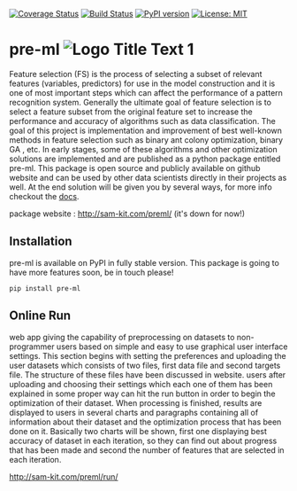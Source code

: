 [![Coverage Status](https://coveralls.io/repos/github/5amron/pre-ml/badge.svg?branch=master)](https://coveralls.io/github/5amron/pre-ml?branch=master) [![Build Status](https://travis-ci.org/5amron/pre-ml.svg?branch=master)](https://travis-ci.org/5amron/pre-ml) [![PyPI version](https://badge.fury.io/py/pre-ml.svg)](https://badge.fury.io/py/pre-ml) [![License: MIT](https://camo.githubusercontent.com/890acbdcb87868b382af9a4b1fac507b9659d9bf/68747470733a2f2f696d672e736869656c64732e696f2f62616467652f6c6963656e73652d4d49542d626c75652e737667)](https://opensource.org/licenses/MIT)










# pre-ml ![](http://sam-kit.com/preml/static/img/ant-samll.png "Logo Title Text 1")




Feature selection (FS) is the process of selecting a subset of relevant features (variables, predictors) for use in the model construction and it is one of most important steps which can affect the performance of a pattern recognition system. Generally the ultimate goal of feature selection is to select a feature subset from the original feature set to increase the performance and accuracy of algorithms such as data classification.
The goal of this project is implementation and improvement of best well-known methods in feature selection such as binary ant colony optimization, binary GA , etc. In early stages, some of these algorithms and other optimization solutions are implemented and are published as a python package entitled pre-ml. This package is open source and publicly available on github website and can be used by other data scientists directly in their projects as well. At the end solution will be given you by several ways, for more info checkout the [docs](http://pre-ml.com/docs/).


package website :
http://sam-kit.com/preml/
(it's down for now!)



## Installation

pre-ml is available on PyPI in fully stable version. This package is going to have more features soon, be in touch please!

```
pip install pre-ml
```



## Online Run
web app giving the capability of preprocessing on datasets to non-programmer users based on simple and easy to use graphical user interface settings. This section begins with setting the preferences and uploading the user datasets which consists of two files, first data file and second targets file. The structure of these files have been discussed in website. users after uploading and choosing their settings which each one of them has been explained in some proper way can hit the run button in order to begin the optimization of their dataset.
When processing is finished, results are displayed to users in several charts and paragraphs containing all of information about their dataset and the optimization process that has been done on it. Basically two charts will be shown, first one displaying best accuracy of dataset in each iteration, so they can find out about progress that has been made and second the number of features that are selected in each iteration.

http://sam-kit.com/preml/run/





